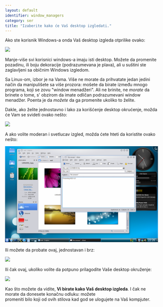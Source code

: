 ```yaml
---
layout: default
identifier: window_managers
category: ser
title: "Izaberite kako će Vaš desktop izgledati."
---
```


Ako ste korisnik Windows-a onda Vaš desktop izgleda otprilike ovako:

<img src="/img/windows_vista.jpg" />

Manje-više svi korisnici windows-a imaju isti desktop. Možete da promenite
pozadinu, ili boju dekoracije (podrazumevana je plava), 
ali u suštini ste zaglavljeni sa običnim Windows izgledom.

Sa Linux-om, izbor je na Vama. Više ne morate da prihvatate
jedan jedini način da manipulišete sa više prozora: mošete da birate
između mnogo programa, koji se zovu "window menadžeri". Ali ne brinite,
ne <i>morate</i> da brinete o tome, s' obzirom da imate odličan
podrazumevani window menadžer. Poenta je da <i>možete</i> da ga promenite
ukoliko to želite.

Dakle, ako želite jednostavno i lako za korišćenje desktop 
okrućenje, možda će Vam se svideti ovako nešto:

<img src="/img/ubuntu.jpg"/>

A ako volite moderan i svetlucav izgled, možda ćete hteti da koristite
ovako nešto:

<img src="/img/kde.png" />

Ili možete da probate ovaj, jednostavan i brz:

<img src="/img/xfce.jpg" />

Ili čak ovaj, ukoliko volite da potpuno prilagodite Vaše desktop 
okruženje:

<img src="/img/wm.jpg" />

Kao što možete da vidite, <b>Vi birate kako Vaš desktop izgleda</b>.
I čak ne morate da donesete konačnu odluku: možete  
promeniti bilo koji od ovih stilova kad god se ulogujete na Vaš kompjuter.




